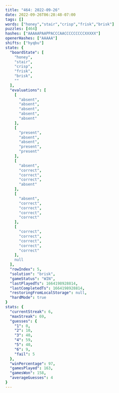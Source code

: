 ```yaml
---
title: "464: 2022-09-26"
date: 2022-09-26T06:28:48-07:00
tags: []
words: ["honey","stair","crisp","frisk","brisk"]
puzzles: [464]
hashes: ["AAAAAPAAPPACCCAACCCCCCCCCXXXXX"]
openerHashes: ["AAAAA"]
shifts: ["hyqbu"]
state: {
  "boardState": [
    "honey",
    "stair",
    "crisp",
    "frisk",
    "brisk",
    ""
  ],
  "evaluations": [
    [
      "absent",
      "absent",
      "absent",
      "absent",
      "absent"
    ],
    [
      "present",
      "absent",
      "absent",
      "present",
      "present"
    ],
    [
      "absent",
      "correct",
      "correct",
      "correct",
      "absent"
    ],
    [
      "absent",
      "correct",
      "correct",
      "correct",
      "correct"
    ],
    [
      "correct",
      "correct",
      "correct",
      "correct",
      "correct"
    ],
    null
  ],
  "rowIndex": 5,
  "solution": "brisk",
  "gameStatus": "WIN",
  "lastPlayedTs": 1664198928814,
  "lastCompletedTs": 1664198928814,
  "restoringFromLocalStorage": null,
  "hardMode": true
}
stats: {
  "currentStreak": 6,
  "maxStreak": 69,
  "guesses": {
    "1": 0,
    "2": 10,
    "3": 40,
    "4": 59,
    "5": 40,
    "6": 9,
    "fail": 5
  },
  "winPercentage": 97,
  "gamesPlayed": 163,
  "gamesWon": 158,
  "averageGuesses": 4
}
---
```


<!-- more -->
